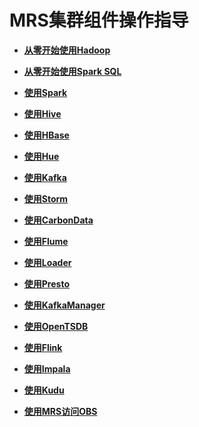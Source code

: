 # MRS集群组件操作指导<a name="ZH-CN_TOPIC_0173179071"></a>

-   **[从零开始使用Hadoop](从零开始使用Hadoop.md)**  

-   **[从零开始使用Spark SQL](从零开始使用Spark-SQL.md)**  

-   **[使用Spark](使用Spark.md)**  

-   **[使用Hive](使用Hive.md)**  

-   **[使用HBase](使用HBase.md)**  

-   **[使用Hue](使用Hue.md)**  

-   **[使用Kafka](使用Kafka.md)**  

-   **[使用Storm](使用Storm.md)**  

-   **[使用CarbonData](使用CarbonData.md)**  

-   **[使用Flume](使用Flume.md)**  

-   **[使用Loader](使用Loader.md)**  

-   **[使用Presto](使用Presto.md)**  

-   **[使用KafkaManager](使用KafkaManager.md)**  

-   **[使用OpenTSDB](使用OpenTSDB.md)**  

-   **[使用Flink](使用Flink.md)**  

-   **[使用Impala](使用Impala.md)**  

-   **[使用Kudu](使用Kudu.md)**  

-   **[使用MRS访问OBS](使用MRS访问OBS.md)**  


